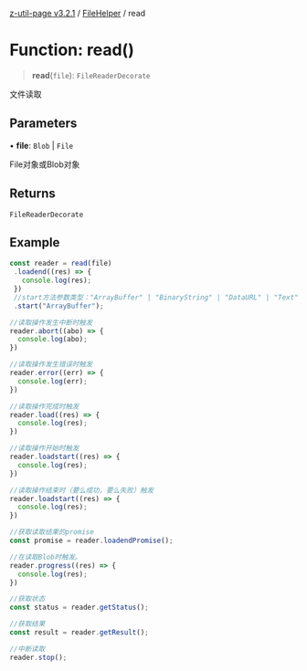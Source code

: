 [z-util-page v3.2.1](../../../index.md) / [FileHelper](../index.md) / read

# Function: read()

> **read**(`file`): `FileReaderDecorate`

文件读取

## Parameters

• **file**: `Blob` \| `File`

File对象或Blob对象

## Returns

`FileReaderDecorate`

## Example

```ts
const reader = read(file)
 .loadend((res) => {
   console.log(res);
 })
 //start方法参数类型："ArrayBuffer" | "BinaryString" | "DataURL" | "Text"
 .start("ArrayBuffer");

//读取操作发生中断时触发
reader.abort((abo) => {
  console.log(abo);
})

//读取操作发生错误时触发
reader.error((err) => {
  console.log(err);
})

//读取操作完成时触发
reader.load((res) => {
  console.log(res);
})

//读取操作开始时触发
reader.loadstart((res) => {
  console.log(res);
})

//读取操作结束时（要么成功，要么失败）触发
reader.loadstart((res) => {
  console.log(res);
})

//获取读取结果的promise
const promise = reader.loadendPromise();

//在读取Blob时触发。
reader.progress((res) => {
  console.log(res);
})

//获取状态
const status = reader.getStatus();

//获取结果
const result = reader.getResult();

//中断读取
reader.stop();
```
